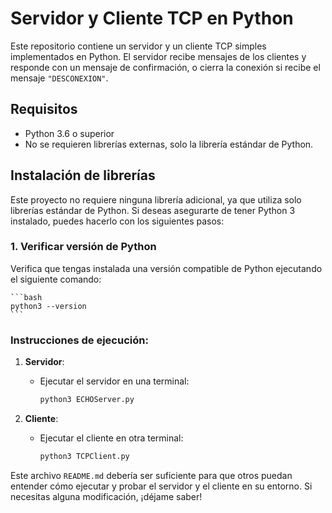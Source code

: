 # Servidor y Cliente TCP en Python

Este repositorio contiene un servidor y un cliente TCP simples implementados en Python. El servidor recibe mensajes de los clientes y responde con un mensaje de confirmación, o cierra la conexión si recibe el mensaje `"DESCONEXION"`.

## Requisitos

- Python 3.6 o superior
- No se requieren librerías externas, solo la librería estándar de Python.

## Instalación de librerías

Este proyecto no requiere ninguna librería adicional, ya que utiliza solo librerías estándar de Python. Si deseas asegurarte de tener Python 3 instalado, puedes hacerlo con los siguientes pasos:

### 1. Verificar versión de Python
Verifica que tengas instalada una versión compatible de Python ejecutando el siguiente comando:
    
    ```bash
    python3 --version
    ```

### **Instrucciones de ejecución**:
1. **Servidor**:
    - Ejecutar el servidor en una terminal:
      ```bash
      python3 ECHOServer.py
      ```

2. **Cliente**:
    - Ejecutar el cliente en otra terminal:
      ```bash
      python3 TCPClient.py
      ```

Este archivo `README.md` debería ser suficiente para que otros puedan entender cómo ejecutar y probar el servidor y el cliente en su entorno. Si necesitas alguna modificación, ¡déjame saber!


